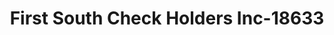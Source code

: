 ---
f_zip-code: 39440
f_state-code: MS
title: First South Check Holders Inc-18633
f_phone: 601-649-6682
f_city-only: Laurel
f_address: 1626 Old Amy Road Laurel
f_location-unique-id: '18633'
slug: first-south-check-holders-inc-18633
updated-on: '2024-05-30T13:46:58.046Z'
created-on: '2024-05-30T13:36:59.803Z'
published-on: '2024-05-30T13:54:32.469Z'
f_city-state: cms/city/laurel-ms.md
f_company: cms/company/first-south-check-holders-inc.md
f_state: cms/state/mississippi.md
layout: '[payday-loan].html'
tags: payday-loan
---